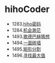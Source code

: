 # hihoCoder

- 1283.[hiho密码](1283.hiho密码.md)
- 1284.[机会渺茫](1284.机会渺茫.md)
- 1493.[歌德巴赫猜想](1493.歌德巴赫猜想.md)
- 1494.[一面砖墙](1494.一面砖墙.md)
- 1495.[矩形分割](1495.矩形分割.md)
- 1496.[寻找最大值](1496.寻找最大值.md)